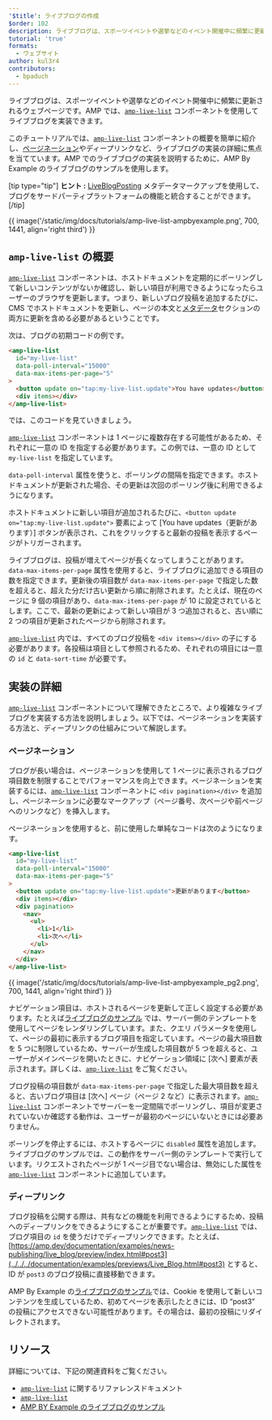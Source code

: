 ```yaml
---
'$title': ライブブログの作成
$order: 102
description: ライブブログは、スポーツイベントや選挙などのイベント開催中に頻繁に更新されるウェブページです。AMP では、 ...
tutorial: 'true'
formats:
  - ウェブサイト
author: kul3r4
contributors:
  - bpaduch
---
```


ライブブログは、スポーツイベントや選挙などのイベント開催中に頻繁に更新されるウェブページです。AMP では、[`amp-live-list`](../../../documentation/components/reference/amp-live-list.md) コンポーネントを使用してライブブログを実装できます。

このチュートリアルでは、[`amp-live-list`](../../../documentation/components/reference/amp-live-list.md) コンポーネントの概要を簡単に紹介し、[ページネーション](live_blog.md#pagination)や<a>ディープリンク</a>など、ライブブログの実装の詳細に焦点を当てています。AMP でのライブブログの実装を説明するために、AMP By Example の<a>ライブブログのサンプル</a>を使用します。

[tip type="tip"] <strong>ヒント :</strong> [LiveBlogPosting](http://schema.org/LiveBlogPosting) メタデータマークアップを使用して、ブログをサードパーティプラットフォームの機能と統合することができます。[/tip]

{{ image('/static/img/docs/tutorials/amp-live-list-ampbyexample.png', 700, 1441, align='right third') }}

## `amp-live-list` の概要

[`amp-live-list`](../../../documentation/components/reference/amp-live-list.md) コンポーネントは、ホストドキュメントを定期的にポーリングして新しいコンテンツがないか確認し、新しい項目が利用できるようになったらユーザーのブラウザを更新します。つまり、新しいブログ投稿を追加するたびに、CMS でホストドキュメントを更新し、ページの本文と[メタデータ](live_blog.md)セクションの両方に更新を含める必要があるということです。

次は、ブログの初期コードの例です。

```html
<amp-live-list
  id="my-live-list"
  data-poll-interval="15000"
  data-max-items-per-page="5"
>
  <button update on="tap:my-live-list.update">You have updates</button>
  <div items></div>
</amp-live-list>
```

では、このコードを見ていきましょう。

[`amp-live-list`](../../../documentation/components/reference/amp-live-list.md) コンポーネントは 1 ページに複数存在する可能性があるため、それぞれに一意の ID を指定する必要があります。この例では、一意の ID として `my-live-list` を指定しています。

`data-poll-interval` 属性を使うと、ポーリングの間隔を指定できます。ホストドキュメントが更新された場合、その更新は次回のポーリング後に利用できるようになります。

ホストドキュメントに新しい項目が追加されるたびに、`<button update on="tap:my-live-list.update">` 要素によって [You have updates（更新があります）] ボタンが表示され、これをクリックすると最新の投稿を表示するページがトリガーされます。

ライブブログは、投稿が増えてページが長くなってしまうことがあります。`data-max-items-per-page` 属性を使用すると、ライブブログに追加できる項目の数を指定できます。更新後の項目数が `data-max-items-per-page` で指定した数を超えると、超えた分だけ古い更新から順に削除されます。たとえば、現在のページに 9 個の項目があり、`data-max-items-per-page` が 10 に設定されているとします。ここで、最新の更新によって新しい項目が 3 つ追加されると、古い順に 2 つの項目が更新されたページから削除されます。

[`amp-live-list`](../../../documentation/components/reference/amp-live-list.md) 内では、すべてのブログ投稿を `<div items></div>` の子にする必要があります。各投稿は項目として参照されるため、それぞれの項目には一意の `id` と `data-sort-time` が必要です。

## 実装の詳細

[`amp-live-list`](../../../documentation/components/reference/amp-live-list.md) コンポーネントについて理解できたところで、より複雑なライブブログを実装する方法を説明しましょう。以下では、ページネーションを実装する方法と、ディープリンクの仕組みについて解説します。

### ページネーション <a name="pagination"></a>

ブログが長い場合は、ページネーションを使用して 1 ページに表示されるブログ項目数を制限することでパフォーマンスを向上できます。ページネーションを実装するには、[`amp-live-list`](../../../documentation/components/reference/amp-live-list.md) コンポーネントに `<div pagination></div>` を追加し、ページネーションに必要なマークアップ（ページ番号、次ページや前ページへのリンクなど）を挿入します。

ページネーションを使用すると、前に使用した単純なコードは次のようになります。

```html
<amp-live-list
  id="my-live-list"
  data-poll-interval="15000"
  data-max-items-per-page="5"
>
  <button update on="tap:my-live-list.update">更新があります</button>
  <div items></div>
  <div pagination>
    <nav>
      <ul>
        <li>1</li>
        <li>次へ</li>
      </ul>
    </nav>
  </div>
</amp-live-list>
```

{{ image('/static/img/docs/tutorials/amp-live-list-ampbyexample_pg2.png', 700, 1441, align='right third') }}

ナビゲーション項目は、ホストされるページを更新して正しく設定する必要があります。たとえば[ライブブログのサンプル](live_blog.md) では、サーバー側のテンプレートを使用してページをレンダリングしています。また、クエリ パラメータを使用して、ページの最初に表示するブログ項目を指定しています。ページの最大項目数を 5 つに制限しているため、サーバーが生成した項目数が 5 つを超えると、ユーザーがメインページを開いたときに、ナビゲーション領域に [次へ] 要素が表示されます。詳しくは、[`amp-live-list`](../../../documentation/components/reference/amp-live-list.md) をご覧ください。

ブログ投稿の項目数が `data-max-items-per-page` で指定した最大項目数を超えると、古いブログ項目は [次へ] ページ（ページ 2 など）に表示されます。[`amp-live-list`](../../../documentation/components/reference/amp-live-list.md) コンポーネントでサーバーを一定間隔でポーリングし、項目が変更されていないか確認する動作は、ユーザーが最初のページにいないときには必要ありません。

ポーリングを停止するには、ホストするページに `disabled` 属性を追加します。ライブブログのサンプルでは、この動作をサーバー側のテンプレートで実行しています。リクエストされたページが 1 ページ目でない場合は、無効にした属性を [`amp-live-list`](../../../documentation/components/reference/amp-live-list.md) コンポーネントに追加しています。

### ディープリンク <a name="deeplinking"></a>

ブログ投稿を公開する際は、共有などの機能を利用できるようにするため、投稿へのディープリンクをできるようにすることが重要です。[`amp-live-list`](../../../documentation/components/reference/amp-live-list.md) では、ブログ項目の `id` を使うだけでディープリンクできます。たとえば、[https://amp.dev/documentation/examples/news-publishing/live_blog/preview/index.html#post3](../../../documentation/examples/previews/Live_Blog.html#post3) とすると、ID が `post3` のブログ投稿に直接移動できます。

AMP By Example の[ライブブログのサンプル](live_blog.md)では、Cookie を使用して新しいコンテンツを生成しているため、初めてページを表示したときには、ID “post3” の投稿にアクセスできない可能性があります。その場合は、最初の投稿にリダイレクトされます。

## リソース

詳細については、下記の関連資料をご覧ください。

- [`amp-live-list`](../../../documentation/components/reference/amp-live-list.md) に関するリファレンスドキュメント
- [`amp-live-list`](../../../documentation/components/reference/amp-live-list.md)
- [AMP BY Example のライブブログのサンプル](live_blog.md)
